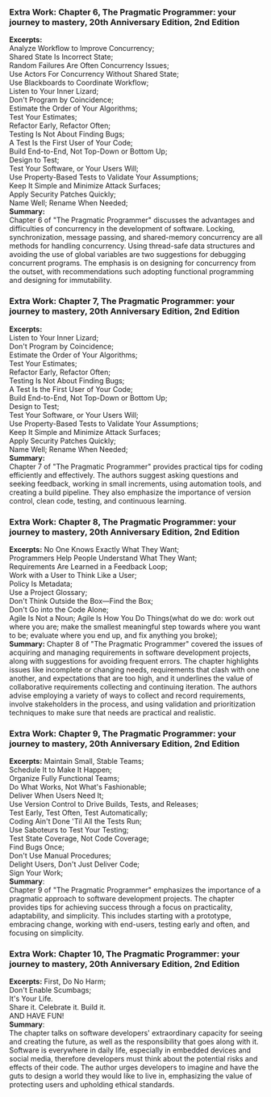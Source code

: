 ### Extra Work: Chapter 6, The Pragmatic Programmer: your journey to mastery, 20th Anniversary Edition, 2nd Edition  
**Excerpts:**  
Analyze Workflow to Improve Concurrency;  
Shared State Is Incorrect State;  
Random Failures Are Often Concurrency Issues;  
Use Actors For Concurrency Without Shared State;  
Use Blackboards to Coordinate Workflow;  
Listen to Your Inner Lizard;  
Don't Program by Coincidence;  
Estimate the Order of Your Algorithms;  
Test Your Estimates;  
Refactor Early, Refactor Often;  
Testing Is Not About Finding Bugs;  
A Test Is the First User of Your Code;  
Build End-to-End, Not Top-Down or Bottom Up;  
Design to Test;  
Test Your Software, or Your Users Will;  
Use Property-Based Tests to Validate Your Assumptions;  
Keep It Simple and Minimize Attack Surfaces;  
Apply Security Patches Quickly;  
Name Well; Rename When Needed;  
**Summary:**  
Chapter 6 of "The Pragmatic Programmer" discusses the advantages and difficulties of concurrency in the development of software. Locking, synchronization, message passing, and shared-memory concurrency are all methods for handling concurrency. Using thread-safe data structures and avoiding the use of global variables are two suggestions for debugging concurrent programs. The emphasis is on designing for concurrency from the outset, with recommendations such adopting functional programming and designing for immutability.  

### Extra Work: Chapter 7, The Pragmatic Programmer: your journey to mastery, 20th Anniversary Edition, 2nd Edition  
**Excerpts:**  
Listen to Your Inner Lizard;  
Don't Program by Coincidence;  
Estimate the Order of Your Algorithms;  
Test Your Estimates;  
Refactor Early, Refactor Often;  
Testing Is Not About Finding Bugs;  
A Test Is the First User of Your Code;  
Build End-to-End, Not Top-Down or Bottom Up;  
Design to Test;  
Test Your Software, or Your Users Will;  
Use Property-Based Tests to Validate Your Assumptions;  
Keep It Simple and Minimize Attack Surfaces;  
Apply Security Patches Quickly;  
Name Well; Rename When Needed;  
**Summary:**  
Chapter 7 of "The Pragmatic Programmer" provides practical tips for coding efficiently and effectively. The authors suggest asking questions and seeking feedback, working in small increments, using automation tools, and creating a build pipeline. They also emphasize the importance of version control, clean code, testing, and continuous learning.  
  
### Extra Work: Chapter 8, The Pragmatic Programmer: your journey to mastery, 20th Anniversary Edition, 2nd Edition
**Excerpts:**
No One Knows Exactly What They Want;  
Programmers Help People Understand What They Want;  
Requirements Are Learned in a Feedback Loop;  
Work with a User to Think Like a User;  
Policy Is Metadata;  
Use a Project Glossary;  
Don't Think Outside the Box—Find the Box;  
Don't Go into the Code Alone;  
Agile Is Not a Noun; Agile Is How You Do Things(what do we do: work out where you are; make the smallest meaningful step towards where you want to be; evaluate where you end up, and fix anything you broke);    
**Summary:**
Chapter 8 of "The Pragmatic Programmer" covered the issues of acquiring and managing requirements in software development projects, along with suggestions for avoiding frequent errors. The chapter highlights issues like incomplete or changing needs, requirements that clash with one another, and expectations that are too high, and it underlines the value of collaborative requirements collecting and continuing iteration. The authors advise employing a variety of ways to collect and record requirements, involve stakeholders in the process, and using validation and prioritization techniques to make sure that needs are practical and realistic.  
  
### Extra Work: Chapter 9, The Pragmatic Programmer: your journey to mastery, 20th Anniversary Edition, 2nd Edition
**Excerpts:**
Maintain Small, Stable Teams;  
Schedule It to Make It Happen;  
Organize Fully Functional Teams;  
Do What Works, Not What's Fashionable;  
Deliver When Users Need It;  
Use Version Control to Drive Builds, Tests, and Releases;  
Test Early, Test Often, Test Automatically;  
Coding Ain't Done 'Til All the Tests Run;  
Use Saboteurs to Test Your Testing;  
Test State Coverage, Not Code Coverage;  
Find Bugs Once;  
Don't Use Manual Procedures;  
Delight Users, Don't Just Deliver Code;  
Sign Your Work;  
**Summary**:  
Chapter 9 of "The Pragmatic Programmer" emphasizes the importance of a pragmatic approach to software development projects. The chapter provides tips for achieving success through a focus on practicality, adaptability, and simplicity. This includes starting with a prototype, embracing change, working with end-users, testing early and often, and focusing on simplicity.  
  
### Extra Work: Chapter 10, The Pragmatic Programmer: your journey to mastery, 20th Anniversary Edition, 2nd Edition
**Excerpts:**
First, Do No Harm;  
Don't Enable Scumbags;  
It's Your Life.  
Share it. Celebrate it. Build it.  
AND HAVE FUN!  
**Summary**:  
The chapter talks on software developers' extraordinary capacity for seeing and creating the future, as well as the responsibility that goes along with it. Software is everywhere in daily life, especially in embedded devices and social media, therefore developers must think about the potential risks and effects of their code. The author urges developers to imagine and have the guts to design a world they would like to live in, emphasizing the value of protecting users and upholding ethical standards.  
